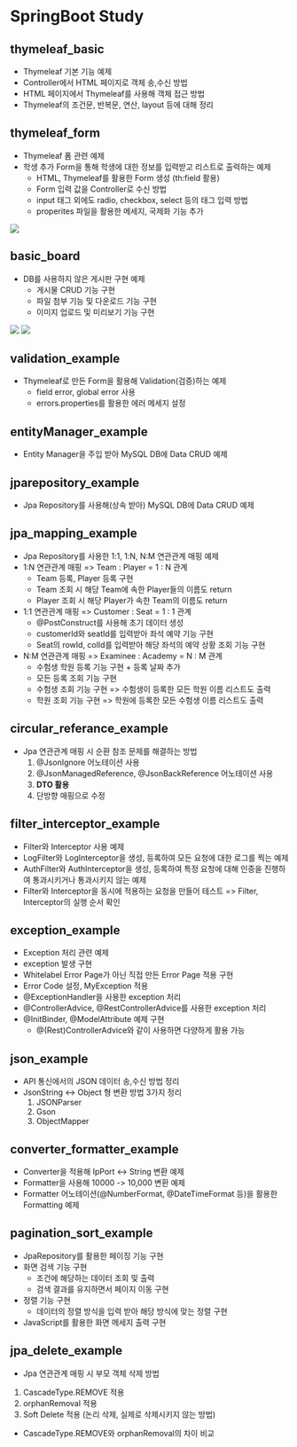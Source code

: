 # SpringBoot Study

## thymeleaf_basic

- Thymeleaf 기본 기능 예제
- Controller에서 HTML 페이지로 객체 송,수신 방법
- HTML 페이지에서 Thymeleaf를 사용해 객체 접근 방법
- Thymeleaf의 조건문, 반복문, 연산, layout 등에 대해 정리

## thymeleaf_form

- Thymeleaf 폼 관련 예제
- 학생 추가 Form을 통해 학생에 대한 정보를 입력받고 리스트로 출력하는 예제
  - HTML, Thymeleaf를 활용한 Form 생성 (th:field 활용)
  - Form 입력 값을 Controller로 수신 방법
  - input 태그 외에도 radio, checkbox, select 등의 태그 입력 방법
  - properites 파일을 활용한 메세지, 국제화 기능 추가 

![](https://blog.kakaocdn.net/dn/b3vfCQ/btrQtRLvUpf/zq3xSmMGiZ3hHKU6YoGbJ0/img.png)

## basic_board

- DB를 사용하지 않은 게시판 구현 예제
  - 게시물 CRUD 기능 구현
  - 파일 첨부 기능 및 다운로드 기능 구현
  - 이미지 업로드 및 미리보기 기능 구현

![](https://blog.kakaocdn.net/dn/3ICS3/btrP7NJztSf/jUO3ejt0zFotaNTSOtGFQ1/img.png)
![](https://blog.kakaocdn.net/dn/bSLJJs/btrRd62noh4/rcTeBCKJJHCe7FkVz4n63K/img.png)

## validation_example

- Thymeleaf로 만든 Form을 활용해 Validation(검증)하는 예제
  - field error, global error 사용
  - errors.properties를 활용한 에러 메세지 설정

## entityManager_example

- Entity Manager을 주입 받아 MySQL DB에 Data CRUD 예제

## jparepository_example

- Jpa Repository를 사용해(상속 받아) MySQL DB에 Data CRUD 예제

## jpa_mapping_example

- Jpa Repository를 사용한 1:1, 1:N, N:M 연관관계 매핑 예제
- 1:N 연관관계 매핑 => Team : Player = 1 : N 관계
  - Team 등록, Player 등록 구현
  - Team 조회 시 해당 Team에 속한 Player들의 이름도 return
  - Player 조회 시 해당 Player가 속한 Team의 이름도 return
- 1:1 연관관계 매핑 => Customer : Seat = 1 : 1 관계
  - @PostConstruct를 사용해 초기 데이터 생성
  - customerId와 seatId를 입력받아 좌석 예약 기능 구현
  - Seat의 rowId, colId를 입력받아 해당 좌석의 예약 상황 조회 기능 구현
- N:M 연관관계 매핑 => Examinee : Academy = N : M 관계
  - 수험생 학원 등록 기능 구현 + 등록 날짜 추가
  - 모든 등록 조회 기능 구현
  - 수험생 조회 기능 구현 => 수험생이 등록한 모든 학원 이름 리스트도 출력
  - 학원 조회 기능 구현 => 학원에 등록한 모든 수험생 이름 리스트도 출력

## circular_referance_example

- Jpa 연관관계 매핑 시 순환 참조 문제를 해결하는 방법
  1. @JsonIgnore 어노테이션 사용
  2. @JsonManagedReference, @JsonBackReference 어노테이션 사용
  3. **DTO 활용**
  4. 단방향 매핑으로 수정

## filter_interceptor_example

- Filter와 Interceptor 사용 예제
- LogFilter와 LogInterceptor을 생성, 등록하여 모든 요청에 대한 로그를 찍는 예제
- AuthFilter와 AuthInterceptor을 생성, 등록하여 특정 요청에 대해 인증을 진행하여 통과시키거나 통과시키지 않는 예제
- Filter와 Interceptor을 동시에 적용하는 요청을 만들어 테스트 => Filter, Interceptor의 실행 순서 확인

## exception_example

- Exception 처리 관련 예제
- exception 발생 구현
- Whitelabel Error Page가 아닌 직접 만든 Error Page 적용 구현
- Error Code 설정, MyException 적용
- @ExceptionHandler을 사용한 exception 처리
- @ControllerAdvice, @RestControllerAdvice를 사용한 exception 처리
- @InitBinder, @ModelAttribute 예제 구현
  - @(Rest)ControllerAdvice와 같이 사용하면 다양하게 활용 가능

## json_example

- API 통신에서의 JSON 데이터 송,수신 방법 정리
- JsonString <-> Object 형 변환 방법 3가지 정리
  1. JSONParser
  2. Gson
  3. ObjectMapper

## converter_formatter_example

- Converter을 적용해 IpPort <-> String 변환 예제
- Formatter을 사용해 10000 -> 10,000 변환 예제
- Formatter 어노테이션(@NumberFormat, @DateTimeFormat 등)을 활용한 Formatting 예제

## pagination_sort_example

- JpaRepository를 활용한 페이징 기능 구현
- 화면 검색 기능 구현
  - 조건에 해당하는 데이터 조회 및 출력
  - 검색 결과를 유지하면서 페이지 이동 구현
- 정렬 기능 구현
  - 데이터의 정렬 방식을 입력 받아 해당 방식에 맞는 정렬 구현
- JavaScript를 활용한 화면 메세지 출력 구현

## jpa_delete_example

- Jpa 연관관계 매핑 시 부모 객체 삭제 방법
1. CascadeType.REMOVE 적용
2. orphanRemoval 적용
3. Soft Delete 적용 (논리 삭제, 실제로 삭제시키지 않는 방법)
- CascadeType.REMOVE와 orphanRemoval의 차이 비교